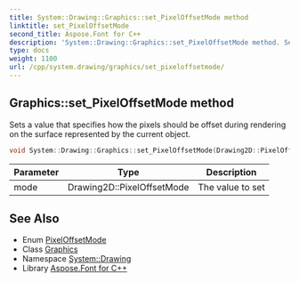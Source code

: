 ```yaml
---
title: System::Drawing::Graphics::set_PixelOffsetMode method
linktitle: set_PixelOffsetMode
second_title: Aspose.Font for C++
description: 'System::Drawing::Graphics::set_PixelOffsetMode method. Sets a value that specifies how the pixels should be offset during rendering on the surface represented by the current object in C++.'
type: docs
weight: 1100
url: /cpp/system.drawing/graphics/set_pixeloffsetmode/
---
```

## Graphics::set_PixelOffsetMode method


Sets a value that specifies how the pixels should be offset during rendering on the surface represented by the current object.

```cpp
void System::Drawing::Graphics::set_PixelOffsetMode(Drawing2D::PixelOffsetMode mode)
```


| Parameter | Type | Description |
| --- | --- | --- |
| mode | Drawing2D::PixelOffsetMode | The value to set |

## See Also

* Enum [PixelOffsetMode](../../../system.drawing.drawing2d/pixeloffsetmode/)
* Class [Graphics](../)
* Namespace [System::Drawing](../../)
* Library [Aspose.Font for C++](../../../)
